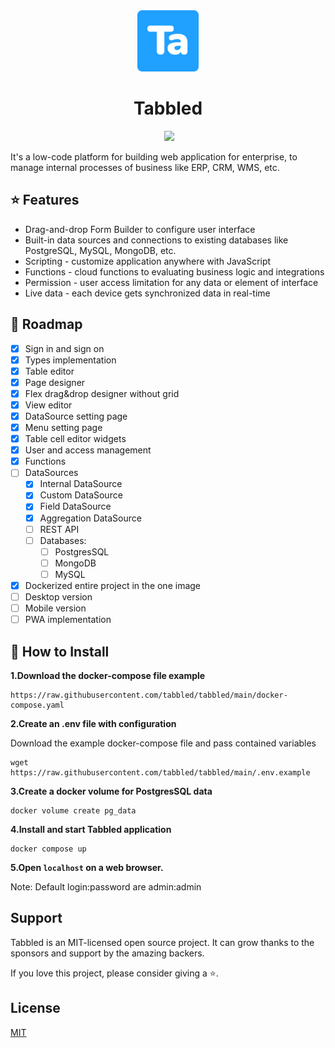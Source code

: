 <div align="center" width="100%">
    <img src="public/favicon.png" width="98" alt="" />
</div>
<h1 align="center">
  Tabbled
</h1>

<div align="center" width="100%">
<img alt="" src="https://img.shields.io/github/last-commit/tabbled/tabbled" /></a>
<a target="_blank" href="https://github.com/louislam/uptime-kuma"><img src="https://img.shields.io/github/stars/tabbled" /></a>
</div>

It's a low-code platform for building web application for enterprise, to manage internal processes of business like ERP, CRM, WMS, etc.


## ⭐ Features

* Drag-and-drop Form Builder to configure user interface
* Built-in data sources and connections to existing databases like PostgreSQL, MySQL, MongoDB, etc.
* Scripting - customize application anywhere with JavaScript
* Functions - cloud functions to evaluating business logic and integrations
* Permission - user access limitation for any data or element of interface
* Live data - each device gets synchronized data in real-time

## 🌿 Roadmap

- [x] Sign in and sign on
- [x] Types implementation
- [x] Table editor
- [x] Page designer
- [x] Flex drag&drop designer without grid
- [x] View editor
- [x] DataSource setting page
- [x] Menu setting page
- [x] Table cell editor widgets
- [x] User and access management
- [x] Functions
- [ ] DataSources 
  - [x] Internal DataSource
  - [x] Custom DataSource
  - [x] Field DataSource
  - [x] Aggregation DataSource
  - [ ] REST API
  - [ ] Databases:
    - [ ] PostgresSQL
    - [ ] MongoDB
    - [ ] MySQL
- [x] Dockerized entire project in the one image
- [ ] Desktop version
- [ ] Mobile version
- [ ] PWA implementation

## 🚀 How to Install

**1.Download the docker-compose file example**
```shell
https://raw.githubusercontent.com/tabbled/tabbled/main/docker-compose.yaml
```
**2.Create an .env file with configuration**

Download the example docker-compose file and pass contained variables
```shell
wget https://raw.githubusercontent.com/tabbled/tabbled/main/.env.example
```

**3.Create a docker volume for PostgresSQL data**

```shell
docker volume create pg_data
```

**4.Install and start Tabbled application**
```shell
docker compose up
```

**5.Open `localhost` on a web browser.**

Note: Default login:password are admin:admin

## 	Support

Tabbled is an MIT-licensed open source project. It can grow thanks to the sponsors and support by the amazing backers.

If you love this project, please consider giving a ⭐.

## License

[MIT](https://github.com/tabbled/tabbled/LICENSE)
